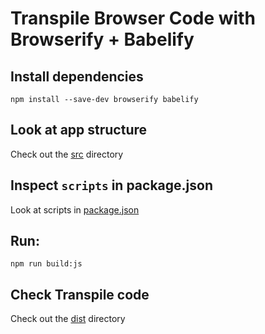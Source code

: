 # Transpile Browser Code with Browserify + Babelify


##	Install dependencies

	npm install --save-dev browserify babelify


##	Look at app structure

Check out the [src](./src) directory


## Inspect `scripts` in package.json

Look at scripts in [package.json](./package.json)


## Run:

	npm run build:js


##	Check Transpile code

Check out the [dist](./dist) directory
